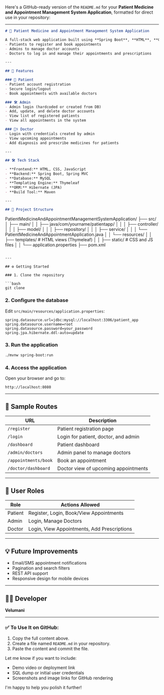 Here's a GitHub-ready version of the `README.md` for your **Patient Medicine and Appointment Management System Application**, formatted for direct use in your repository:

---

```markdown
# 🏥 Patient Medicine and Appointment Management System Application

A full-stack web application built using **Spring Boot**, **HTML**, **CSS**, **JavaScript**, and **MySQL** that enables:
- Patients to register and book appointments
- Admins to manage doctor accounts
- Doctors to log in and manage their appointments and prescriptions

---

## 🚀 Features

### 👤 Patient
- Patient account registration
- Secure login/logout
- Book appointments with available doctors

### 🛠️ Admin
- Admin login (hardcoded or created from DB)
- Add, update, and delete doctor accounts
- View list of registered patients
- View all appointments in the system

### 👨‍⚕️ Doctor
- Login with credentials created by admin
- View upcoming appointments
- Add diagnosis and prescribe medicines for patients

---

## 🛠️ Tech Stack

- **Frontend:** HTML, CSS, JavaScript
- **Backend:** Spring Boot, Spring MVC
- **Database:** MySQL
- **Templating Engine:** Thymeleaf
- **ORM:** Hibernate (JPA)
- **Build Tool:** Maven

---

## 📁 Project Structure

```

PatientMedicineAndAppointmentManagementSystemApplication/
├── src/
│   ├── main/
│   │   ├── java/com/yourname/patientapp/
│   │   │   ├── controller/
│   │   │   ├── model/
│   │   │   ├── repository/
│   │   │   ├── service/
│   │   │   └── PatientMedicineAndAppointmentApplication.java
│   │   └── resources/
│   │       ├── templates/   # HTML views (Thymeleaf)
│   │       ├── static/      # CSS and JS files
│   │       └── application.properties
├── pom.xml

````

---

## ⚙️ Getting Started

### 1. Clone the repository

```bash
git clone 
````

### 2. Configure the database

Edit `src/main/resources/application.properties`:

```properties
spring.datasource.url=jdbc:mysql://localhost:3306/patient_app
spring.datasource.username=root
spring.datasource.password=your_password
spring.jpa.hibernate.ddl-auto=update
```

### 3. Run the application

```bash
./mvnw spring-boot:run
```

### 4. Access the application

Open your browser and go to:

```
http://localhost:8080
```

---

## 🧪 Sample Routes

| URL                  | Description                          |
| -------------------- | ------------------------------------ |
| `/register`          | Patient registration page            |
| `/login`             | Login for patient, doctor, and admin |
| `/dashboard`         | Patient dashboard                    |
| `/admin/doctors`     | Admin panel to manage doctors        |
| `/appointments/book` | Book an appointment                  |
| `/doctor/dashboard`  | Doctor view of upcoming appointments |

---

## 🔐 User Roles

| Role    | Actions Allowed                                         |
| ------- | ------------------------------------------------------- |
| Patient | Register, Login, Book/View Appointments|
| Admin   | Login, Manage Doctors     |
| Doctor  | Login, View Appointments, Add Prescriptions             |

---


## 💡 Future Improvements

* Email/SMS appointment notifications
* Pagination and search filters
* REST API support
* Responsive design for mobile devices

---


## 👨‍💻 Developer

**Velumani**



---

### ✅ To Use It on GitHub:
1. Copy the full content above.
2. Create a file named `README.md` in your repository.
3. Paste the content and commit the file.

Let me know if you want to include:
- Demo video or deployment link
- SQL dump or initial user credentials
- Screenshots and image links for GitHub rendering

I'm happy to help you polish it further!
```

